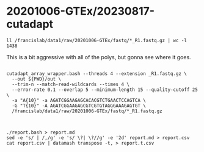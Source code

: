 
#	20201006-GTEx/20230817-cutadapt


```
ll /francislab/data1/raw/20201006-GTEx/fastq/*_R1.fastq.gz | wc -l
1438
```


This is a bit aggressive with all of the polys, but gonna see where it goes.


```

cutadapt_array_wrapper.bash --threads 4 --extension _R1.fastq.gz \
  --out ${PWD}/out \
  --trim-n --match-read-wildcards --times 4 \
  --error-rate 0.1 --overlap 5 --minimum-length 15 --quality-cutoff 25 \
  -a "A{10}" -a AGATCGGAAGAGCACACGTCTGAACTCCAGTCA \
  -G "T{10}" -A AGATCGGAAGAGCGTCGTGTAGGGAAAGAGTGT \
  /francislab/data1/raw/20201006-GTEx/fastq/*_R1.fastq.gz


```



```

./report.bash > report.md
sed -e 's/ | /,/g' -e 's/ \?| \?//g' -e '2d' report.md > report.csv
cat report.csv | datamash transpose -t, > report.t.csv

```

